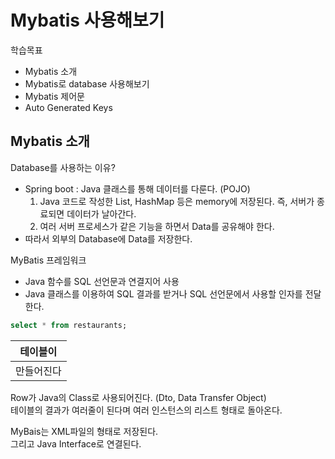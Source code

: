 # Mybatis 사용해보기


학습목표
- Mybatis 소개
- Mybatis로 database 사용해보기
- Mybatis 제어문
- Auto Generated Keys


## Mybatis 소개

Database를 사용하는 이유?
- Spring boot : Java 클래스를 통해 데이터를 다룬다. (POJO)
  1. Java 코드로 작성한 List, HashMap 등은 memory에 저장된다. 즉, 서버가 종료되면 데이터가 날아간다.
  2. 여러 서버 프로세스가 같은 기능을 하면서 Data를 공유해야 한다.
- 따라서 외부의 Database에 Data를 저장한다.

MyBatis 프레임워크
- Java 함수를 SQL 선언문과 연결지어 사용
- Java 클래스를 이용하여 SQL 결과를 받거나 SQL 선언문에서 사용할 인자를 전달한다.

```sql
select * from restaurants;
```

| 테이블이   |
| ---------- |
| 만들어진다 |

Row가 Java의 Class로 사용되어진다. (Dto, Data Transfer Object)  
테이블의 결과가 여러줄이 된다며 여러 인스턴스의 리스트 형태로 돌아온다.  

MyBais는 XML파일의 형태로 저장된다.  
그리고 Java Interface로 연결된다.  


